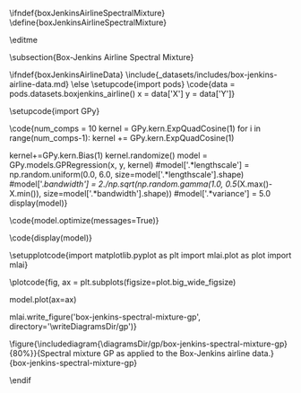 \ifndef{boxJenkinsAirlineSpectralMixture}
\define{boxJenkinsAirlineSpectralMixture}

\editme

\subsection{Box-Jenkins Airline Spectral Mixture}

\ifndef{boxJenkinsAirlineData}
\include{_datasets/includes/box-jenkins-airline-data.md}
\else
\setupcode{import pods}
\code{data = pods.datasets.boxjenkins_airline()
x = data['X']
y = data['Y']}

\setupcode{import GPy}

\code{num_comps = 10
kernel = GPy.kern.ExpQuadCosine(1)
for i in range(num_comps-1):
    kernel += GPy.kern.ExpQuadCosine(1)

kernel+=GPy.kern.Bias(1)
kernel.randomize()
model = GPy.models.GPRegression(x, y, kernel)
#model['.*lengthscale'] = np.random.uniform(0.0, 6.0, size=model['.*lengthscale'].shape)
#model['.*bandwidth'] = 2./np.sqrt(np.random.gamma(1.0, 0.5*(X.max()-X.min()), size=model['.*bandwidth'].shape))
#model['.*variance'] = 5.0
display(model)}


\code{model.optimize(messages=True)}

\code{display(model)}

\setupplotcode{import matplotlib.pyplot as plt
import mlai.plot as plot
import mlai}

\plotcode{fig, ax = plt.subplots(figsize=plot.big_wide_figsize)

model.plot(ax=ax)

mlai.write_figure('box-jenkins-spectral-mixture-gp', directory='\writeDiagramsDir/gp')}

\figure{\includediagram{\diagramsDir/gp/box-jenkins-spectral-mixture-gp}{80%}}{Spectral mixture GP as applied to the Box-Jenkins airline data.}{box-jenkins-spectral-mixture-gp}

\endif
